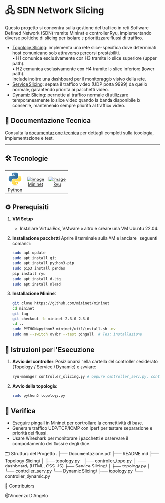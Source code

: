 # 🖧 SDN Network Slicing

Questo progetto si concentra sulla gestione del traffico in reti Software Defined Network (SDN) tramite Mininet e controller Ryu, implementando diverse politiche di slicing per isolare e prioritizzare flussi di traffico.

- [Topology Slicing](./Topology_Slicing): implementa una rete slice-specifica dove determinati host comunicano solo attraverso percorsi prestabiliti.  
  • H1 comunica esclusivamente con H3 tramite lo slice superiore (upper path).  
  • H2 comunica esclusivamente con H4 tramite lo slice inferiore (lower path).  
  Include inoltre una dashboard per il monitoraggio visivo della rete.
- [Service Slicing](./Service_Slicing): separa il traffico video (UDP porta 9999) da quello normale, garantendo priorità ai pacchetti video.
- [Dynamic Slicing](./Dynamic_Slicing): permette al traffico normale di utilizzare temporaneamente lo slice video quando la banda disponibile lo consente, mantenendo sempre priorità al traffico video.

## 📘 Documentazione Tecnica

Consulta la [documentazione tecnica](./Documentazione.pdf) per dettagli completi sulla topologia, implementazione e test.

---
## 🛠️ Tecnologie

<table>
  <tr>
    <td align="center">
      <a href="https://www.python.org/" target="_blank">
        <img src="https://raw.githubusercontent.com/devicons/devicon/master/icons/python/python-original.svg" width="50" height="50"/><br>
        Python
      </a>
    </td>
    <td align="center">
      <a href="https://mininet.org/" target="_blank">
        <img width="50" height="50" alt="image" src="https://github.com/user-attachments/assets/6d83f1f6-baae-444a-9fba-bd53128c0bb2" /><br>
        Mininet
      </a>
    </td>
    <td align="center">
      <a href="https://ryu.readthedocs.io/" target="_blank">
        <img width="50" height="50" alt="image" src="https://github.com/user-attachments/assets/4c6910aa-764b-444a-b825-c2904dba548d" /><br>
        Ryu
      </a>
    </td>
  </tr>
</table>




## ⚙️ Prerequisiti

1. **VM Setup**
   - Installare VirtualBox, VMware o altro e creare una VM Ubuntu 22.04.

2. **Installazione pacchetti**
   Aprire il terminale sulla VM e lanciare i seguenti comandi:
   ```bash
   sudo apt update
   sudo apt install git
   sudo apt install python3-pip
   sudo pip3 install pandas
   pip install ryu
   sudo apt install d-itg
   sudo apt install nload
   ```
   
3. **Installazione Mininet**
    ```bash
   git clone https://github.com/mininet/mininet
   cd mininet
   git tag
   git checkout -b mininet-2.3.0 2.3.0
   cd ..
   sudo PYTHON=python3 mininet/util/install.sh -nv
   sudo mn --switch ovsbr --test pingall  # Test installazione
   ```

## 📖 Istruzioni per l'Esecuzione

1. **Avvio del controller**: Posizionarsi nella cartella del controller desiderato (Topology / Service / Dynamic) e avviare:
   ```bash
   ryu-manager controller_slicing.py # oppure controller_serv.py, controller_dynamic.py a seconda del caso
   ```
2. **Avvio della topologia**:
   ```bash
   sudo python3 topology.py
   ```

## 🧪 Verifica

- Eseguire pingall in Mininet per controllare la connettività di base.
- Generare traffico UDP/TCP/ICMP con iperf per testare separazione e priorità dei flussi.
- Usare Wireshark per monitorare i pacchetti e osservare il comportamento dei flussi e degli slice.

🗂️ Struttura del Progetto
.
├── Documentazione.pdf
├── README.md
├── Topology Slicing/
│   ├── topology.py
│   ├── controller_topo.py
│   └── dashboard/ (HTML, CSS, JS)
├── Service Slicing/
│   ├── topology.py
│   └── controller_serv.py
└── Dynamic Slicing/
    ├── topology.py
    └── controller_dynamic.py

👥 Contributors

@Vincenzo D'Angelo
